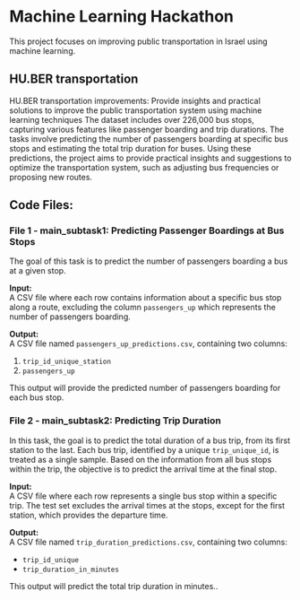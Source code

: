 # Machine Learning Hackathon
This project focuses on improving public transportation in Israel using machine learning. 

## HU.BER transportation
HU.BER transportation improvements: Provide insights and practical solutions to improve the public transportation system using machine learning techniques 
The dataset includes over 226,000 bus stops, capturing various features like passenger boarding and trip durations. 
The tasks involve predicting the number of passengers boarding at specific bus stops and estimating the total trip duration for buses. Using these predictions, the project aims to provide practical insights and suggestions to optimize the transportation system, such as adjusting bus frequencies or proposing new routes. 

## Code Files:
### File 1 - main_subtask1: Predicting Passenger Boardings at Bus Stops

The goal of this task is to predict the number of passengers boarding a bus at a given stop. 

**Input:**  
A CSV file where each row contains information about a specific bus stop along a route, excluding the column `passengers_up` which represents the number of passengers boarding.

**Output:**  
A CSV file named `passengers_up_predictions.csv`, containing two columns:  
1. `trip_id_unique_station`  
2. `passengers_up`

This output will provide the predicted number of passengers boarding for each bus stop.

### File 2 - main_subtask2: Predicting Trip Duration

In this task, the goal is to predict the total duration of a bus trip, from its first station to the last. Each bus trip, identified by a unique `trip_unique_id`, is treated as a single sample. Based on the information from all bus stops within the trip, the objective is to predict the arrival time at the final stop.

**Input:**  
A CSV file where each row represents a single bus stop within a specific trip. The test set excludes the arrival times at the stops, except for the first station, which provides the departure time.

**Output:**  
A CSV file named `trip_duration_predictions.csv`, containing two columns: 
- `trip_id_unique` 
- `trip_duration_in_minutes` 

This output will predict the total trip duration in minutes..
